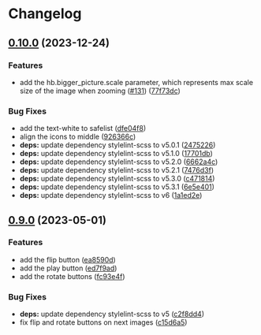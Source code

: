 # Changelog

## [0.10.0](https://github.com/hbstack/bigger-picture/compare/v0.9.0...v0.10.0) (2023-12-24)


### Features

* add the hb.bigger_picture.scale parameter, which represents max scale size of the image when zooming ([#131](https://github.com/hbstack/bigger-picture/issues/131)) ([77f73dc](https://github.com/hbstack/bigger-picture/commit/77f73dc9a9764780ccc1ea6a9da467657b6a4a9d))


### Bug Fixes

* add the text-white to safelist ([dfe04f8](https://github.com/hbstack/bigger-picture/commit/dfe04f8f2c473d237a353980cae41b927f539224))
* align the icons to middle ([926366c](https://github.com/hbstack/bigger-picture/commit/926366c4ef253d43ee8df475d96e830ba3c10019))
* **deps:** update dependency stylelint-scss to v5.0.1 ([2475226](https://github.com/hbstack/bigger-picture/commit/2475226746f41ffdcc50ebd458bc704bd56e86a4))
* **deps:** update dependency stylelint-scss to v5.1.0 ([17701db](https://github.com/hbstack/bigger-picture/commit/17701db67a36cba6681bcdad78e165cd529c4fbb))
* **deps:** update dependency stylelint-scss to v5.2.0 ([6662a4c](https://github.com/hbstack/bigger-picture/commit/6662a4c3637cff0c9ed946e33c4fa290881cf6be))
* **deps:** update dependency stylelint-scss to v5.2.1 ([7476d3f](https://github.com/hbstack/bigger-picture/commit/7476d3fabdaa44de339823e60f1031348008c391))
* **deps:** update dependency stylelint-scss to v5.3.0 ([c471814](https://github.com/hbstack/bigger-picture/commit/c471814da93298e79e033e8b28f7874d7aad33dc))
* **deps:** update dependency stylelint-scss to v5.3.1 ([6e5e401](https://github.com/hbstack/bigger-picture/commit/6e5e401100420fd0974a80f7ec86ad81571160a1))
* **deps:** update dependency stylelint-scss to v6 ([1a1ed2e](https://github.com/hbstack/bigger-picture/commit/1a1ed2e4c2fdf16ae8f2f17a0dba3c39dc9e4b9d))

## [0.9.0](https://github.com/hbstack/bigger-picture/compare/v0.8.0...v0.9.0) (2023-05-01)


### Features

* add the flip button ([ea8590d](https://github.com/hbstack/bigger-picture/commit/ea8590dbc42123cb93607d126ee8ff35ea3682c8))
* add the play button ([ed7f9ad](https://github.com/hbstack/bigger-picture/commit/ed7f9ad8a10e66ebc7d50daf54487a19976f0b04))
* add the rotate buttons ([fc93e4f](https://github.com/hbstack/bigger-picture/commit/fc93e4f66823d57136284298ab145f60e58df2dd))


### Bug Fixes

* **deps:** update dependency stylelint-scss to v5 ([c2f8dd4](https://github.com/hbstack/bigger-picture/commit/c2f8dd4eb3ce21d6a76e2ea4ac5757fae2379430))
* fix flip and rotate buttons on next images ([c15d6a5](https://github.com/hbstack/bigger-picture/commit/c15d6a5260a299a088f6b2c4cb737386c67eba45))
